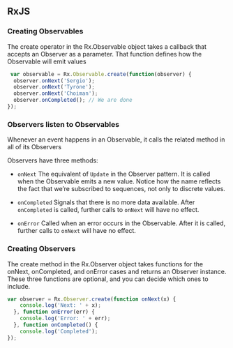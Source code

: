 ## RxJS

### Creating Observables

 The create operator in the Rx.Observable object takes a callback that accepts an Observer as a parameter. That function defines how the Observable will emit values

```javascript
 var observable = Rx.Observable.create(function(observer) {
  observer.onNext('Sergio');
  observer.onNext('Tyrone');
  observer.onNext('Choiman');
  observer.onCompleted(); // We are done
});
```

### Observers listen to Observables

Whenever an event happens in an Observable, it calls the related method in all of its Observers

Observers have three methods:

* `onNext` The equivalent of `Update` in the Observer pattern. It is called when the Observable emits a new value. Notice how the name reflects the fact that we’re subscribed to sequences, not only to discrete values.

* `onCompleted` Signals that there is no more data available. After `onCompleted` is called, further calls to `onNext` will have no effect.

* `onError` Called when an error occurs in the Observable. After it is called, further calls to `onNext` will have no effect.

### Creating Observers

The create method in the Rx.Observer object takes functions for the onNext, onCompleted, and onError cases and returns an Observer instance. These three functions are optional, and you can decide which ones to include.

```javascript
var observer = Rx.Observer.create(function onNext(x) {
    console.log('Next: ' + x);
  }, function onError(err) {
    console.log('Error: ' + err);
  }, function onCompleted() {
    console.log('Completed');
});
```